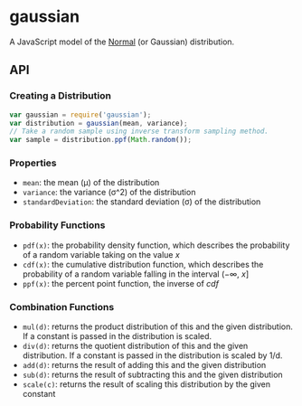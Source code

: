 # gaussian

A JavaScript model of the [Normal](http://en.wikipedia.org/wiki/Normal_distribution)
(or Gaussian) distribution.

## API

### Creating a Distribution
```javascript
var gaussian = require('gaussian');
var distribution = gaussian(mean, variance);
// Take a random sample using inverse transform sampling method.
var sample = distribution.ppf(Math.random());
```

### Properties
- `mean`: the mean (μ) of the distribution
- `variance`: the variance (σ^2) of the distribution
- `standardDeviation`: the standard deviation (σ) of the distribution

### Probability Functions
- `pdf(x)`: the probability density function, which describes the probability
  of a random variable taking on the value _x_
- `cdf(x)`: the cumulative distribution function, which describes the
  probability of a random variable falling in the interval (−∞, _x_]
- `ppf(x)`: the percent point function, the inverse of _cdf_

### Combination Functions
- `mul(d)`: returns the product distribution of this and the given distribution. If a constant is passed in the distribution is scaled.
- `div(d)`: returns the quotient distribution of this and the given distribution. If a constant is passed in the distribution is scaled by 1/d.
- `add(d)`: returns the result of adding this and the given distribution
- `sub(d)`: returns the result of subtracting this and the given distribution
- `scale(c)`: returns the result of scaling this distribution by the given constant
